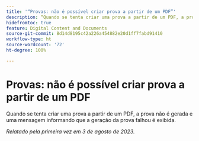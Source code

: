 ```yaml
---
title: '“Provas: não é possível criar prova a partir de um PDF”'
description: “Quando se tenta criar uma prova a partir de um PDF, a prova não é gerada e uma mensagem informando que a geração da prova falhou é exibida.”
hidefromtoc: true
feature: Digital Content and Documents
source-git-commit: 8d14d8195c42a226a454882e20d1ff7fabd91410
workflow-type: ht
source-wordcount: '72'
ht-degree: 100%

---
```



# Provas: não é possível criar prova a partir de um PDF

<!--WF and WFP TOCs-->

Quando se tenta criar uma prova a partir de um PDF, a prova não é gerada e uma mensagem informando que a geração da prova falhou é exibida.

_Relatado pela primeira vez em 3 de agosto de 2023._